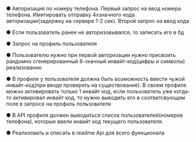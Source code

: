 ●
Авторизация по номеру телефона. Первый запрос на ввод номера
телефона. Имитировать отправку 4хзначного кода авторизации(задержку
на сервере 1-2 сек). Второй запрос на ввод кода

●
Если пользователь ранее не авторизовывался, то записать его в бд

●
Запрос на профиль пользователя

●
Пользователю нужно при первой авторизации нужно присвоить
рандомно сгенерированный 6-значный инвайт-код(цифры и символы)  реализованно 

●
В профиле у пользователя должна быть возможность ввести чужой
инвайт-код(при вводе проверять на существование). В своем профиле
можно активировать только 1 инвайт код, если пользователь уже когда-
то активировал инвайт код, то нужно выводить его в соответсвующем
поле в запросе на профиль пользователя

●
В API профиля должен выводиться список пользователей(номеров
телефона), которые ввели инвайт код текущего пользователя.

●
Реализовать и описать в readme Api для всего функционала
